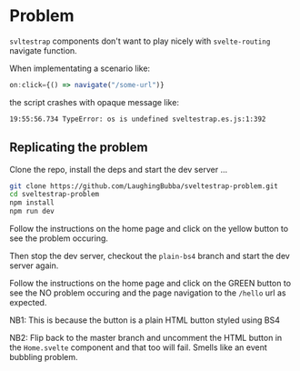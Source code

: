 # Problem

```svltestrap``` components don't want to play nicely with ```svelte-routing``` navigate function.

When implementating a scenario like:
```javascript 
on:click={() => navigate("/some-url")}
``` 
the script crashes with opaque message like:
```bash
19:55:56.734 TypeError: os is undefined sveltestrap.es.js:1:392
```

## Replicating the problem

Clone the repo, install the deps and start the dev server ...

```bash
git clone https://github.com/LaughingBubba/sveltestrap-problem.git
cd sveltestrap-problem
npm install
npm run dev
```

Follow the instructions on the home page and click on the yellow button to see the problem occuring.

Then stop the dev server, checkout the ```plain-bs4``` branch and start the dev server again.

Follow the instructions on the home page and click on the GREEN button to see the NO problem occuring and the page navigation to the ```/hello``` url as expected.

NB1: This is because the button is a plain HTML button styled using BS4

NB2: Flip back to the master branch and uncomment the HTML button in the ```Home.svelte``` component and that too will fail. Smells like an event bubbling problem.